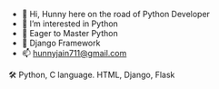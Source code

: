 - 👋 Hi, Hunny here on the road of Python Developer
- 👀 I’m interested in Python
- 👀 Eager to Master Python
- 👀 Django Framework
- 📫 hunnyjain711@gmail.com


🛠  Python, C language.
    HTML, Django, Flask


<!---
Hunnyjain7/Hunnyjain7 is a ✨ special ✨ repository because its `README.md` (this file) appears on your GitHub profile.
You can click the Preview link to take a look at your changes.
--->
